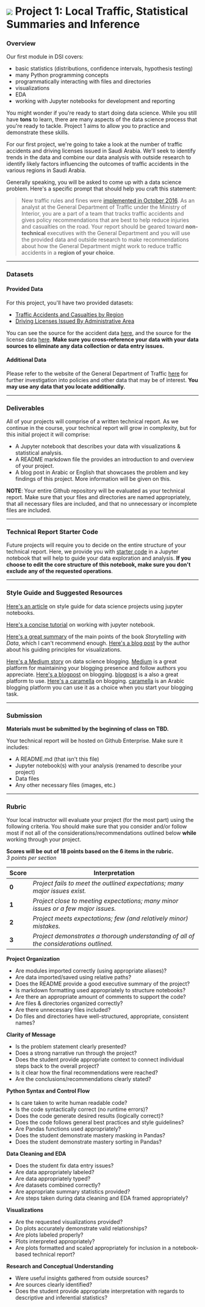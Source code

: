 # ![](https://ga-dash.s3.amazonaws.com/production/assets/logo-9f88ae6c9c3871690e33280fcf557f33.png) Project 1: Local Traffic, Statistical Summaries and Inference

### Overview

Our first module in DSI covers:
- basic statistics (distributions, confidence intervals, hypothesis testing)
- many Python programming concepts
- programmatically interacting with files and directories
- visualizations
- EDA
- working with Jupyter notebooks for development and reporting

You might wonder if you're ready to start doing data science. While you still have **tons** to learn, there are many aspects of the data science process that you're ready to tackle. Project 1 aims to allow you to practice and demonstrate these skills.

For our first project, we're going to take a look at the number of traffic accidents and driving licenses issued in Saudi Arabia. We'll seek to identify trends in the data and combine our data analysis with outside research to identify likely factors influencing the outcomes of traffic accidents in the various regions in Saudi Arabia.

Generally speaking, you will be asked to come up with a data science problem. Here's a specific prompt that should help you craft this statement:
> New traffic rules and fines were [implemented in October 2016](http://live.saudigazette.com.sa/article/164574/New-traffic-laws-in-15-days). As an analyst at the General Department of Traffic under the Ministry of Interior, you are a part of a team that tracks traffic accidents and gives policy recommendations that are best to help reduce injuries and casualties on the road. Your report should be geared toward **non-technical** executives with the General Department and you will use the provided data and outside research to make recommendations about how the General Department might work to reduce traffic accidents in a **region of your choice**.
---

### Datasets

#### Provided Data

For this project, you'll have two provided datasets:

- [Traffic Accidents and Casualties by Region](https://git.generalassemb.ly/DSI-MISK-VIII/Project-1/blob/master/data/saudi-arabia-traffic-accidents-2008.csv)
- [Driving Licenses Issued By Administrative Area](https://git.generalassemb.ly/DSI-MISK-VIII/Project-1/blob/master/data/saudi-arabia-driving-licenses-2004-2008.csv)

You can see the source for the accident data [here](https://datasource.kapsarc.org/explore/dataset/saudi-arabia-traffic-accidents-and-casualties-injured-dead-2008/), and the source for the license data [here](https://datasource.kapsarc.org/explore/dataset/saudi-arabia-traffic-accidents-and-casualties-injured-dead-2008/). **Make sure you cross-reference your data with your data sources to eliminate any data collection or data entry issues.**

#### Additional Data

Please refer to the website of the General Department of Traffic [here](https://www.moi.gov.sa/wps/portal/Home/sectors/publicsecurity/traffic/!ut/p/z1/04_iUlDg4tKPAFJABjKBwtGPykssy0xPLMnMz0vM0Y_Qj4wyizfwNDHxMDQx8nZ3CTQ1cAz0dvX3dDE2MnA00vfSj8KvIDg1T78gO1ARAHn-YJg!/) for further investigation into policies and other data that may be of interest. **You may use any data that you locate additionally.**


---

### Deliverables

All of your projects will comprise of a written technical report. As we continue in the course, your technical report will grow in complexity, but for this initial project it will comprise:
- A Jupyter notebook that describes your data with visualizations & statistical analysis.
- A README markdown file the provides an introduction to and overview of your project.
- A blog post in Arabic or English that showcases the problem and key findings of this project. More information will be given on this.

**NOTE**: Your entire Github repository will be evaluated as your technical report. Make sure that your files and directories are named appropriately, that all necessary files are included, and that no unnecessary or incomplete files are included.


---

### Technical Report Starter Code

Future projects will require you to decide on the entire structure of your technical report. Here, we provide you with [starter code](./code/starter-code.ipynb) in a Jupyter notebook that will help to guide your data exploration and analysis. **If you choose to edit the core structure of this notebook, make sure you don't exclude any of the requested operations**.

---

### Style Guide and Suggested Resources

[Here's an article](https://www.dataquest.io/blog/data-science-project-style-guide/) on style guide for data science projects using jupyter notebooks.

[Here's a concise tutorial](https://www.datacamp.com/community/tutorials/tutorial-jupyter-notebook) on working with jupyter notebook.

[Here's a great summary](https://towardsdatascience.com/storytelling-with-data-a-data-visualization-guide-for-business-professionals-97d50512b407) of the main points of the book _Storytelling with Data_, which I can't recommend enough. [Here's a blog post](http://www.storytellingwithdata.com/blog/2017/8/9/my-guiding-principles) by the author about his guiding principles for visualizations.

[Here's a Medium story](https://towardsdatascience.com/thinking-of-blogging-about-data-science-here-are-some-tips-and-possible-benefits-680ff0e51d67) on data science blogging. [Medium](https://medium.com/) is a great platform for maintaining your blogging presence and follow authors you appreciate.
[Here's a blogpost](https://www.shoutmeloud.com/how-to-start-a-free-blog-using-blogspot-com.html) on blogging. [blogpost](https://blogspot.com/) is a also a great platform to use.
[Here's a caramella](https://www.shoutmeloud.com/how-to-start-a-free-blog-using-blogspot-com.html) on blogging. [caramella](https://caramellaapp.com) is an Arabic blogging platform you can use it as a choice when you start your blogging task.



---

### Submission

**Materials must be submitted by the beginning of class on TBD.**

Your technical report will be hosted on Github Enterprise. Make sure it includes:

- A README.md (that isn't this file)
- Jupyter notebook(s) with your analysis (renamed to describe your project)
- Data files
- Any other necessary files (images, etc.)


---


### Rubric
Your local instructor will evaluate your project (for the most part) using the following criteria.  You should make sure that you consider and/or follow most if not all of the considerations/recommendations outlined below **while** working through your project.

**Scores will be out of 18 points based on the 6 items in the rubric.** <br>
*3 points per section*<br>

| Score | Interpretation |
| --- | --- |
| **0** | *Project fails to meet the outlined expectations; many major issues exist.* |
| **1** | *Project close to meeting expectations; many minor issues or a few major issues.* |
| **2** | *Project meets expectations; few (and relatively minor) mistakes.* |
| **3** | *Project demonstrates a thorough understanding of all of the considerations outlined.* |

**Project Organization**
- Are modules imported correctly (using appropriate aliases)?
- Are data imported/saved using relative paths?
- Does the README provide a good executive summary of the project?
- Is markdown formatting used appropriately to structure notebooks?
- Are there an appropriate amount of comments to support the code?
- Are files & directories organized correctly?
- Are there unnecessary files included?
- Do files and directories have well-structured, appropriate, consistent names?

**Clarity of Message**
- Is the problem statement clearly presented?
- Does a strong narrative run through the project?
- Does the student provide appropriate context to connect individual steps back to the overall project?
- Is it clear how the final recommendations were reached?
- Are the conclusions/recommendations clearly stated?

**Python Syntax and Control Flow**
- Is care taken to write human readable code?
- Is the code syntactically correct (no runtime errors)?
- Does the code generate desired results (logically correct)?
- Does the code follows general best practices and style guidelines?
- Are Pandas functions used appropriately?
- Does the student demonstrate mastery masking in Pandas?
- Does the student demonstrate mastery sorting in Pandas?

**Data Cleaning and EDA**
- Does the student fix data entry issues?
- Are data appropriately labeled?
- Are data appropriately typed?
- Are datasets combined correctly?
- Are appropriate summary statistics provided?
- Are steps taken during data cleaning and EDA framed appropriately?

**Visualizations**
- Are the requested visualizations provided?
- Do plots accurately demonstrate valid relationships?
- Are plots labeled properly?
- Plots interpreted appropriately?
- Are plots formatted and scaled appropriately for inclusion in a notebook-based technical report?

**Research and Conceptual Understanding**
- Were useful insights gathered from outside sources?
- Are sources clearly identified?
- Does the student provide appropriate interpretation with regards to descriptive and inferential statistics?
